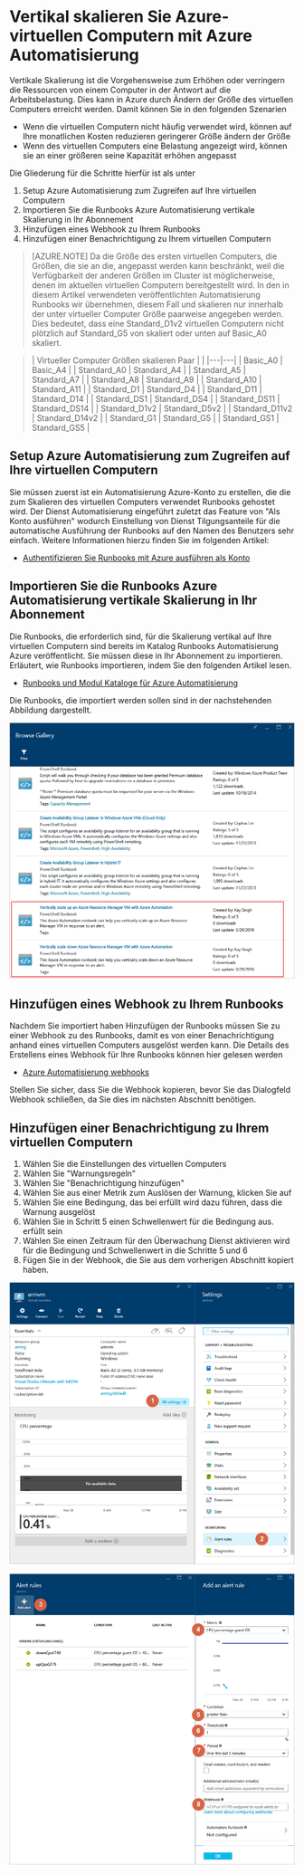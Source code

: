 <properties
    pageTitle="Vertikal skalieren Azure-virtuellen Computern mit Azure Automatisierung | Microsoft Azure"
    description="Wie Sie einem Windows-Computer als Antwort auf die Überwachung von Benachrichtigungen mit Azure Automatisierung vertikal zu skalieren"
    services="virtual-machines-windows"
    documentationCenter=""
    authors="singhkays"
    manager="timlt"
    editor=""
    tags="azure-resource-manager"/>

<tags
    ms.service="virtual-machines-windows"
    ms.workload="infrastructure-services"
    ms.tgt_pltfrm="vm-windows"
    ms.devlang="na"
    ms.topic="article"
    ms.date="03/29/2016"
    ms.author="singhkay"/>

# <a name="vertically-scale-azure-virtual-machines-with-azure-automation"></a>Vertikal skalieren Sie Azure-virtuellen Computern mit Azure Automatisierung

Vertikale Skalierung ist die Vorgehensweise zum Erhöhen oder verringern die Ressourcen von einem Computer in der Antwort auf die Arbeitsbelastung. Dies kann in Azure durch Ändern der Größe des virtuellen Computers erreicht werden. Damit können Sie in den folgenden Szenarien

- Wenn die virtuellen Computern nicht häufig verwendet wird, können auf Ihre monatlichen Kosten reduzieren geringerer Größe ändern der Größe
- Wenn des virtuellen Computers eine Belastung angezeigt wird, können sie an einer größeren seine Kapazität erhöhen angepasst

Die Gliederung für die Schritte hierfür ist als unter

1. Setup Azure Automatisierung zum Zugreifen auf Ihre virtuellen Computern
2. Importieren Sie die Runbooks Azure Automatisierung vertikale Skalierung in Ihr Abonnement
3. Hinzufügen eines Webhook zu Ihrem Runbooks
4. Hinzufügen einer Benachrichtigung zu Ihrem virtuellen Computern

> [AZURE.NOTE] Da die Größe des ersten virtuellen Computers, die Größen, die sie an die, angepasst werden kann beschränkt, weil die Verfügbarkeit der anderen Größen im Cluster ist möglicherweise, denen im aktuellen virtuellen Computern bereitgestellt wird. In den in diesem Artikel verwendeten veröffentlichten Automatisierung Runbooks wir übernehmen, diesem Fall und skalieren nur innerhalb der unter virtueller Computer Größe paarweise angegeben werden. Dies bedeutet, dass eine Standard_D1v2 virtuellen Computern nicht plötzlich auf Standard_G5 von skaliert oder unten auf Basic_A0 skaliert.

>| Virtueller Computer Größen skalieren Paar |   |
|---|---|
|  Basic_A0 |  Basic_A4 |
|  Standard_A0 | Standard_A4 |
|  Standard_A5 | Standard_A7  |
|  Standard_A8 | Standard_A9  |
|  Standard_A10 |  Standard_A11 |
|  Standard_D1 |  Standard_D4 |
|  Standard_D11 | Standard_D14  |
|  Standard_DS1 |  Standard_DS4 |
|  Standard_DS11 | Standard_DS14  |
|  Standard_D1v2 |  Standard_D5v2 |
|  Standard_D11v2 |  Standard_D14v2 |
|  Standard_G1 |  Standard_G5 |
|  Standard_GS1 |  Standard_GS5 |

## <a name="setup-azure-automation-to-access-your-virtual-machines"></a>Setup Azure Automatisierung zum Zugreifen auf Ihre virtuellen Computern

Sie müssen zuerst ist ein Automatisierung Azure-Konto zu erstellen, die die zum Skalieren des virtuellen Computers verwendet Runbooks gehostet wird. Der Dienst Automatisierung eingeführt zuletzt das Feature von "Als Konto ausführen" wodurch Einstellung von Dienst Tilgungsanteile für die automatische Ausführung der Runbooks auf den Namen des Benutzers sehr einfach. Weitere Informationen hierzu finden Sie im folgenden Artikel:

* [Authentifizieren Sie Runbooks mit Azure ausführen als Konto](../automation/automation-sec-configure-azure-runas-account.md)

## <a name="import-the-azure-automation-vertical-scale-runbooks-into-your-subscription"></a>Importieren Sie die Runbooks Azure Automatisierung vertikale Skalierung in Ihr Abonnement

Die Runbooks, die erforderlich sind, für die Skalierung vertikal auf Ihre virtuellen Computern sind bereits im Katalog Runbooks Automatisierung Azure veröffentlicht. Sie müssen diese in Ihr Abonnement zu importieren. Erläutert, wie Runbooks importieren, indem Sie den folgenden Artikel lesen.

* [Runbooks und Modul Kataloge für Azure Automatisierung](../automation/automation-runbook-gallery.md)

Die Runbooks, die importiert werden sollen sind in der nachstehenden Abbildung dargestellt.

![Importieren von runbooks](./media/virtual-machines-vertical-scaling-automation/scale-runbooks.png)

## <a name="add-a-webhook-to-your-runbook"></a>Hinzufügen eines Webhook zu Ihrem Runbooks

Nachdem Sie importiert haben Hinzufügen der Runbooks müssen Sie zu einer Webhook zu des Runbooks, damit es von einer Benachrichtigung anhand eines virtuellen Computers ausgelöst werden kann. Die Details des Erstellens eines Webhook für Ihre Runbooks können hier gelesen werden

* [Azure Automatisierung webhooks](../automation/automation-webhooks.md)

Stellen Sie sicher, dass Sie die Webhook kopieren, bevor Sie das Dialogfeld Webhook schließen, da Sie dies im nächsten Abschnitt benötigen.

## <a name="add-an-alert-to-your-virtual-machine"></a>Hinzufügen einer Benachrichtigung zu Ihrem virtuellen Computern

1. Wählen Sie die Einstellungen des virtuellen Computers
2. Wählen Sie "Warnungsregeln"
3. Wählen Sie "Benachrichtigung hinzufügen"
4. Wählen Sie aus einer Metrik zum Auslösen der Warnung, klicken Sie auf
5. Wählen Sie eine Bedingung, das bei erfüllt wird dazu führen, dass die Warnung ausgelöst
6. Wählen Sie in Schritt 5 einen Schwellenwert für die Bedingung aus. erfüllt sein
7. Wählen Sie einen Zeitraum für den Überwachung Dienst aktivieren wird für die Bedingung und Schwellenwert in die Schritte 5 und 6
8. Fügen Sie in der Webhook, die Sie aus dem vorherigen Abschnitt kopiert haben.

![Hinzufügen einer Benachrichtigung für zu virtuellen Computern 1](./media/virtual-machines-vertical-scaling-automation/add-alert-webhook-1.png)

![Hinzufügen einer Benachrichtigung für zu virtuellen Computern 2](./media/virtual-machines-vertical-scaling-automation/add-alert-webhook-2.png)
